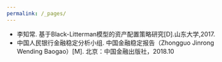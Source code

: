 ```yaml
---
permalink: /_pages/
---
```

- 李知常. 基于Black-Litterman模型的资产配置策略研究[D].山东大学,2017.
- 中国人民银行金融稳定分析小组. 中国金融稳定报告（Zhongguo Jinrong Wending Baogao）[M]. 北京：中国金融出版社，2018.10
